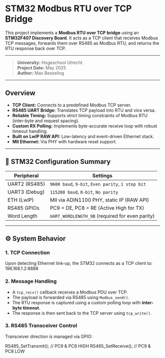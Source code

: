# STM32 Modbus RTU over TCP Bridge

This project implements a **Modbus RTU over TCP bridge** using an **STM32F407 Discovery Board**. It acts as a TCP client that receives Modbus TCP messages, forwards them over RS485 as Modbus RTU, and returns the RTU response back over TCP.

---

>  **University:** Hogeschool Utrecht  
>  **Project Date:** May 2025  
>  **Author:** Max Besseling  

---

##  Overview

-  **TCP Client:** Connects to a predefined Modbus TCP server.
-  **RS485 UART Bridge:** Translates TCP payload into RTU and vice versa.
-  **Reliable Timing:** Supports strict timing constraints of Modbus RTU (inter-byte and request spacing).
-  **Custom RX Polling:** Implements byte-accurate receive loop with robust timeout handling.
-  **Built on LwIP RAW API:** Low-latency and event-driven Ethernet stack.
-  **MII Ethernet:** Via PHY with hardware reset support.

---

## 🔧 STM32 Configuration Summary

| Peripheral     | Settings                                          |
|----------------|---------------------------------------------------|
| UART2 (RS485)  | `9600 baud`, `9-bit`, `Even parity`, `1 stop bit` |
| UART3 (Debug)  | `115200 baud`, `8-bit`, `No parity`               |
| ETH (LwIP)     | MII via ADIN1100 PHY, static IP (RAW API)         |
| RS485 GPIOs    | PC9 = DE, PC8 = RE (Active High for TX)           |
| Word Length    | `UART_WORDLENGTH_9B` (required for even parity)   |

---

## ⚙️ System Behavior

### 1. TCP Connection

Upon detecting Ethernet link-up, the STM32 connects as a TCP client to: 196.168.1.2:8888

### 2. Message Handling

- A `tcp_recv()` callback receives a Modbus PDU over TCP.
- The payload is forwarded via RS485 using `Modbus_send()`.
- The RTU response is captured using a custom polling loop with **inter-byte timeout**.
- The response is then sent back to the TCP server using `tcp_write()`.

### 3. RS485 Transceiver Control

Transceiver direction is managed via GPIO:

RS485_SetTransmit(); // PC9 & PC8 HIGH
RS485_SetReceive();  // PC9 & PC8 LOW

